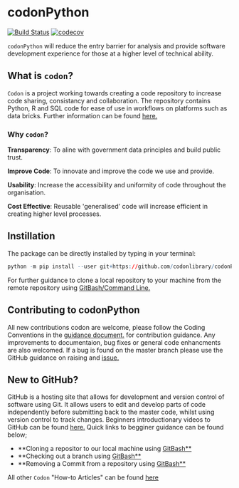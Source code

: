 # codonPython

[![Build Status](https://travis-ci.com/codonlibrary/codonPython.svg?branch=master)](https://travis-ci.com/codonlibrary/codonPython)
[![codecov](https://codecov.io/gh/codonlibrary/codonPython/branch/master/graph/badge.svg)](https://codecov.io/gh/codonlibrary/codonPython)

`codonPython` will reduce the entry barrier for analysis and provide software development experience for those at a higher level of technical ability. 

## What is `codon`?

`Codon` is a project working towards creating a code repository to increase code sharing, consistancy and collaboration. The repository contains Python, R and SQL code for ease of use in workflows on platforms such as data bricks. Further information can be found [here.](https://confluence.digital.nhs.uk/display/CON/Codon+-+Code+sharing)

### Why `codon`?

**Transparency**: To aline with government data principles and build public trust.

**Improve Code**: To innovate and improve the code we use and provide.

**Usability**: Increase the accessibility and uniformity of code throughout the organisation.

**Cost Effective**: Reusable 'generalised' code will increase efficient in creating higher level processes.


## Instillation 
The package can be directly installed by typing in your terminal: 
```r
python -m pip install --user git+https://github.com/codonlibrary/codonPython.git
```
For further guidance to clone a local repository to your machine from the remote repository using [GitBash/Command Line.](https://confluence.digital.nhs.uk/display/CON/Installing+codonPython?flashId=685465781)

## Contributing to codonPython
All new contributions codon are welcome, please follow the Coding Conventions in the [guidance document.](https://github.com/codonlibrary/codonPython/blob/master/CONTRIBUTING.md) for contribution guidance. 
Any improvements to documentaion, bug fixes or general code enhancments are also welcomed. If a bug is found on the master branch please use the GitHub guidance on raising and [issue.](https://help.github.com/en/github/managing-your-work-on-github/creating-an-issue)

## New to GitHub?
GitHub is a hosting site that allows for development and version control of software using Git. It allows users to edit and develop parts of code independently before submitting back to the master code, whilst using version control to track changes. Beginners introductionary videos to GitHub can be found [here.](https://confluence.digital.nhs.uk/display/CON/GitHub+for+beginners) Quick links to begginer guidance can be found below;

* **Cloning a repositor to our local machine using [GitBash**](https://confluence.digital.nhs.uk/display/CON/Installing+codonPython)
* **Checking out a branch using [GitBash**](https://confluence.digital.nhs.uk/display/CON/Checkout+a+Branch+Using+GitBash)
* **Removing a Commit from a repository using [GitBash**](https://confluence.digital.nhs.uk/display/CON/Information+Governance)

All other `Codon` "How-to Articles" can be found [here](https://confluence.digital.nhs.uk/display/CON/How-to+articles)

 
